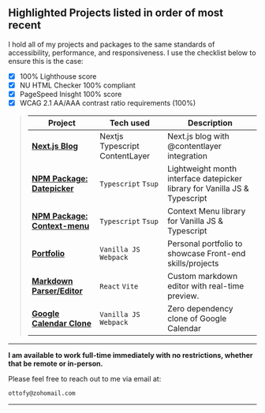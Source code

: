 ## Highlighted Projects listed in order of most recent

I hold all of my projects and packages to the same standards of accessibility, performance, and responsiveness. I use the checklist below to ensure this is the case:

* [x] 100% Lighthouse score
* [x] NU HTML Checker 100% compliant
* [x] PageSpeed Inisght 100% score
* [x] WCAG 2.1 AA/AAA contrast ratio requirements (100%)

> | Project | Tech used | Description |
> | ------- | --------- | ----------- |
> | [**Next.js Blog**](https://github.com/chaseottofy/nextjs-blog) | Nextjs Typescript ContentLayer | Next.js blog with @contentlayer integration |
> | [**NPM Package: Datepicker**](https://www.npmjs.com/package/monthpicker-lite-js) | `Typescript` `Tsup` | Lightweight month interface datepicker library for Vanilla JS & Typescript |
> | [**NPM Package: Context-menu**](https://www.npmjs.com/package/tiny-context-menu-js) | `Typescript` `Tsup` | Context Menu library for Vanilla JS & Typescript |
> | [**Portfolio**](https://github.com/chaseottofy/Portfolio) | `Vanilla JS` `Webpack` | Personal portfolio to showcase Front-end skills/projects |
> | [**Markdown Parser/Editor**](https://github.com/chaseottofy/react-lite-markdown) | `React` `Vite` | Custom markdown editor with real-time preview. |
> | [**Google Calendar Clone**](https://github.com/chaseottofy/google-calendar-clone-vanilla) | `Vanilla JS` `Webpack` | Zero dependency clone of Google Calendar |

---

**I am available to work full-time immediately with no restrictions, whether that be remote or in-person.**

Please feel free to reach out to me via email at:
```bash
ottofy@zohomail.com
```

---
